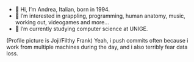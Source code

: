 - 👋 Hi, I’m Andrea, Italian, born in 1994.
- 👀 I’m interested in grappling, programming, human anatomy, music, working out, videogames and more...
- 🌱 I’m currently studying computer science at UNIGE.

(Profile picture is Joji/Filthy Frank)
Yeah, i push commits often because i work from multiple machines during the day, and i also terribly fear data loss.

